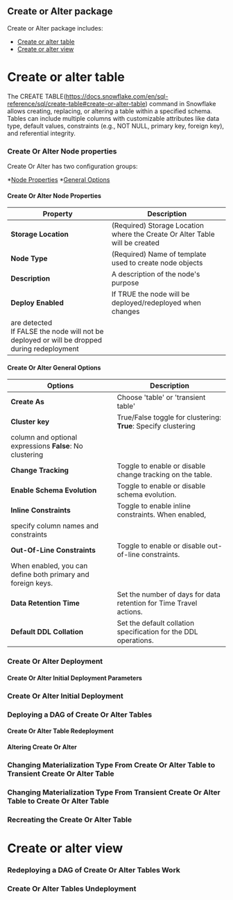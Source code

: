 ## Create or Alter package

Create or Alter package includes:
* [Create or alter table](#create-or-alter-table)
* [Create or alter view](#create-or-alter-view)

# Create or alter table

The CREATE TABLE(https://docs.snowflake.com/en/sql-reference/sql/create-table#create-or-alter-table) command in Snowflake allows creating, 
replacing, or altering a table within a specified schema. Tables can include multiple columns with customizable attributes like data type, 
default values, constraints (e.g., NOT NULL, primary key, foreign key), and referential integrity.


### Create Or Alter Node properties

Create Or Alter has two configuration groups: 

*[Node Properties](#create-or-alter-node-properties)
*[General Options](#create-or-alter-general-options)

#### Create Or Alter Node Properties

| **Property** | **Description** |
|--------------|-----------------|
| **Storage Location** | (Required) Storage Location where the Create Or Alter Table will be created |
| **Node Type** | (Required) Name of template used to create node objects |
| **Description** | A description of the node's purpose |
| **Deploy Enabled** | If TRUE the node will be deployed/redeployed when changes 
are detected<br/>If FALSE the node will not be deployed or will be dropped during redeployment |

#### Create Or Alter General Options

| **Options** | **Description** |
|-------------|-----------------|
| **Create As** | Choose 'table' or 'transient table' |
| **Cluster key** | True/False toggle for clustering: **True**: Specify clustering 
column and optional expressions **False**: No clustering |
| **Change Tracking** | Toggle to enable or disable change tracking on the table. |
| **Enable Schema Evolution** | Toggle to enable or disable schema evolution. |
| **Inline Constraints** | Toggle to enable inline constraints. When enabled, 
specify column names and constraints |
| **Out-Of-Line Constraints** | Toggle to enable or disable out-of-line constraints. 
When enabled, you can define both primary and foreign keys. |
| **Data Retention Time** | Set the number of days for data retention for Time Travel actions. |
| **Default DDL Collation** | Set the default collation specification for the DDL operations. |

### Create Or Alter Deployment

#### Create Or Alter Initial Deployment Parameters

### Create Or Alter Initial Deployment

### Deploying a DAG of Create Or Alter Tables

#### Create Or Alter Table Redeployment

#### Altering Create Or Alter

### Changing Materialization Type From Create Or Alter Table to Transient Create Or Alter Table

### Changing Materialization Type From Transient Create Or Alter Table to Create Or Alter Table

### Recreating the Create Or Alter Table

# Create or alter view

### Redeploying a DAG of Create Or Alter Tables Work

### Create Or Alter Tables Undeployment


